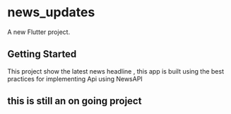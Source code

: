 # news_updates

A new Flutter project.

## Getting Started

This project show the latest news headline  ,
this app is built using the best practices for implementing Api
using NewsAPI

## this is still an on going project